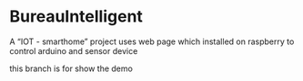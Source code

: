# BureauIntelligent
A “IOT - smarthome” project uses web page which installed on raspberry to control arduino and sensor device 

this branch is for show the demo
